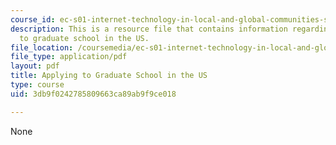 ```yaml
---
course_id: ec-s01-internet-technology-in-local-and-global-communities-spring-2005-summer-2005
description: This is a resource file that contains information regarding applying
  to graduate school in the US.
file_location: /coursemedia/ec-s01-internet-technology-in-local-and-global-communities-spring-2005-summer-2005/3db9f0242785809663ca89ab9f9ce018_MITEC_S01S05_grad_school.pdf
file_type: application/pdf
layout: pdf
title: Applying to Graduate School in the US
type: course
uid: 3db9f0242785809663ca89ab9f9ce018

---
```

None